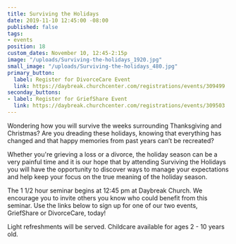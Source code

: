```yaml
---
title: Surviving the Holidays
date: 2019-11-10 12:45:00 -08:00
published: false
tags:
- events
position: 18
custom_dates: November 10, 12:45-2:15p
image: "/uploads/Surviving-the-holidays_1920.jpg"
small_image: "/uploads/Surviving-the-holidays_480.jpg"
primary_button:
  label: Register for DivorceCare Event
  link: https://daybreak.churchcenter.com/registrations/events/309499
seconday_buttons:
- label: Register for GriefShare Event
  link: https://daybreak.churchcenter.com/registrations/events/309503
---
```


Wondering how you will survive the weeks surrounding Thanksgiving and Christmas? Are you dreading these holidays, knowing that everything has changed and that happy memories from past years can’t be recreated?

Whether you're grieving a loss or a divorce, the holiday season can be a very painful time and it is our hope that by attending Surviving the Holidays you will have the opportunity to discover ways to manage your expectations and help keep your focus on the true meaning of the holiday season.

The 1 1/2 hour seminar begins at 12:45 pm at Daybreak Church. We encourage you to invite others you know who could benefit from this seminar. Use the links below to sign up for one of our two events, GriefShare or DivorceCare, today! 

Light refreshments will be served. Childcare available for ages 2 - 10 years old.